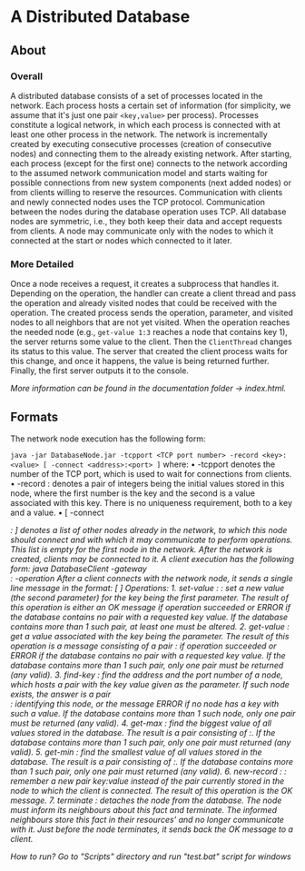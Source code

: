 # A Distributed Database

## About

### Overall

A distributed database consists of a set of processes located in the network. Each process hosts a certain set of information (for simplicity, we assume that it's just one pair `<key,value>` per process). Processes constitute a logical network, in which each process is connected with at least one other process in the network. The network is incrementally created by executing consecutive processes (creation of consecutive nodes) and connecting them to the already existing network. After starting, each process (except for the first one) connects to the network according to the assumed network communication model and starts waiting for possible connections from new system components (next added nodes) or from clients willing to reserve the resources. Communication with clients and newly connected nodes uses the TCP protocol. Communication between the nodes during the database operation uses TCP. All database nodes are symmetric, i.e., they both keep their data and accept requests from clients. A node may communicate only with the nodes to which it connected at the start or nodes which connected to it later.

### More Detailed

Once a node receives a request, it creates a subprocess that handles it. Depending on the operation, the handler can create a client thread and pass the operation and already visited nodes that could be received with the operation. The created process sends the operation, parameter, and visited nodes to all neighbors that are not yet visited. When the operation reaches the needed node (e.g., `get-value 1:3` reaches a node that contains key 1), the server returns some value to the client. Then the `ClientThread` changes its status to this value. The server that created the client process waits for this change, and once it happens, the value is being returned further. Finally, the first server outputs it to the console.

*More information can be found in the documentation folder -> index.html.*

## Formats

The network node execution has the following form:

`java -jar DatabaseNode.jar -tcpport <TCP port number> -record <key>:<value> [ -connect <address>:<port> ]`
        where:
            • -tcpport <TCP port number> denotes the number of the TCP port, which is used to wait
            for connections from clients.
            • -record <key>:<value> denotes a pair of integers being the initial values stored in this
            node, where the first number is the key and the second is a value associated with this key.
            There is no uniqueness requirement, both to a key and a value.
            • \[ -connect <address>:<port> \] denotes a list of other nodes already in the network, to
            which this node should connect and with which it may communicate to perform operations.
            This list is empty for the first node in the network.
    After the network is created, clients may be connected to it.
    A client execution has the following form:
        java DatabaseClient -gateway <address>:<TCP port number> -operation <operation with parameters>
    After a client connects with the network node, it sends a single line message in the format:
        <operation> [ <parameter> ]
        Operations:
            1. set-value <key>:<value> : set a new value (the second parameter) for the key being the
            first parameter. The result of this operation is either an OK message if operation succeeded or
            ERROR if the database contains no pair with a requested key value. If the database contains
            more than 1 such pair, at least one must be altered.
            2. get-value <key> : get a value associated with the key being the parameter. The result of
            this operation is a message consisting of a pair <key>:<value> if operation succeeded or
            ERROR if the database contains no pair with a requested key value. If the database contains
            more than 1 such pair, only one pair must be returned (any valid).
            3. find-key <key> : find the address and the port number of a node, which hosts a pair with
            the key value given as the parameter. If such node exists, the answer is a pair
            <address>:<port> identifying this node, or the message ERROR if no node has a key with
            such a value. If the database contains more than 1 such node, only one pair must be returned
            (any valid).
            4. get-max : find the biggest value of all values stored in the database. The result is a pair
            consisting of <key>:<value>. If the database contains more than 1 such pair, only one pair
            must returned (any valid).
            5. get-min : find the smallest value of all values stored in the database. The result is a pair
            consisting of <key>:<value>. If the database contains more than 1 such pair, only one pair
            must returned (any valid).
            6. new-record <key>:<value> : remember a new pair key:value instead of the pair currently
            stored in the node to which the client is connected. The result of this operation is the OK
            message.
            7. terminate : detaches the node from the database. The node must inform its neighbours
            about this fact and terminate. The informed neighbours store this fact in their resources' and no
            longer communicate with it. Just before the node terminates, it sends back the OK message to
            a client.

How to run?
    Go to "Scripts" directory and run "test.bat" script for windows
